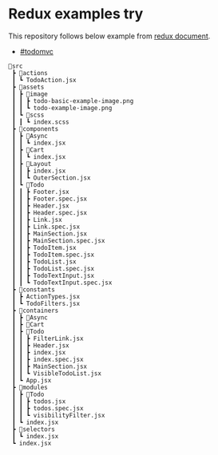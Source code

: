 # Redux examples try

This repository follows below example from [redux document](https://ko.redux.js.org/introduction/getting-started).

- [#todomvc](https://ko.redux.js.org/introduction/examples/#todomvc)


```
📁src
 ┣ 📁actions
 ┃ ┗ TodoAction.jsx
 ┣ 📁assets
 ┃ ┣ 📁image
 ┃ ┃ ┣ todo-basic-example-image.png
 ┃ ┃ ┗ todo-example-image.png
 ┃ ┗ 📁scss
 ┃ ┃ ┗ index.scss
 ┣ 📁components
 ┃ ┣ 📁Async
 ┃ ┃ ┗ index.jsx
 ┃ ┣ 📁Cart
 ┃ ┃ ┗ index.jsx
 ┃ ┣ 📁Layout
 ┃ ┃ ┣ index.jsx
 ┃ ┃ ┗ OuterSection.jsx
 ┃ ┗ 📁Todo
 ┃ ┃ ┣ Footer.jsx
 ┃ ┃ ┣ Footer.spec.jsx
 ┃ ┃ ┣ Header.jsx
 ┃ ┃ ┣ Header.spec.jsx
 ┃ ┃ ┣ Link.jsx
 ┃ ┃ ┣ Link.spec.jsx
 ┃ ┃ ┣ MainSection.jsx
 ┃ ┃ ┣ MainSection.spec.jsx
 ┃ ┃ ┣ TodoItem.jsx
 ┃ ┃ ┣ TodoItem.spec.jsx
 ┃ ┃ ┣ TodoList.jsx
 ┃ ┃ ┣ TodoList.spec.jsx
 ┃ ┃ ┣ TodoTextInput.jsx
 ┃ ┃ ┗ TodoTextInput.spec.jsx
 ┣ 📁constants
 ┃ ┣ ActionTypes.jsx
 ┃ ┗ TodoFilters.jsx
 ┣ 📁containers
 ┃ ┣ 📁Async
 ┃ ┣ 📁Cart
 ┃ ┣ 📁Todo
 ┃ ┃ ┣ FilterLink.jsx
 ┃ ┃ ┣ Header.jsx
 ┃ ┃ ┣ index.jsx
 ┃ ┃ ┣ index.spec.jsx
 ┃ ┃ ┣ MainSection.jsx
 ┃ ┃ ┗ VisibleTodoList.jsx
 ┃ ┗ App.jsx
 ┣ 📁modules
 ┃ ┣ 📁Todo
 ┃ ┃ ┣ todos.jsx
 ┃ ┃ ┣ todos.spec.jsx
 ┃ ┃ ┗ visibilityFilter.jsx
 ┃ ┗ index.jsx
 ┣ 📁selectors
 ┃ ┗ index.jsx
 ┗ index.jsx
```
